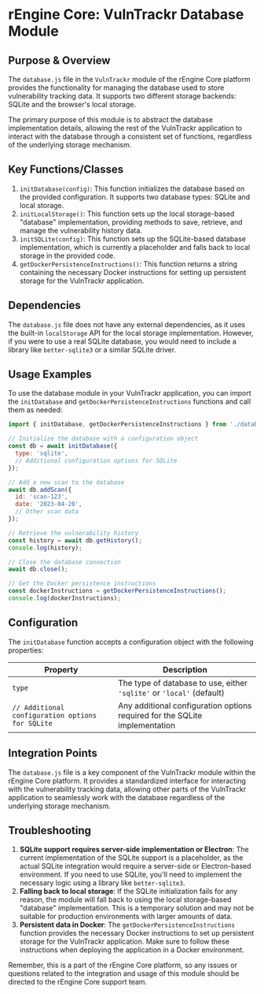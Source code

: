 # rEngine Core: VulnTrackr Database Module

## Purpose & Overview

The `database.js` file in the `VulnTrackr` module of the rEngine Core platform provides the functionality for managing the database used to store vulnerability tracking data. It supports two different storage backends: SQLite and the browser's local storage.

The primary purpose of this module is to abstract the database implementation details, allowing the rest of the VulnTrackr application to interact with the database through a consistent set of functions, regardless of the underlying storage mechanism.

## Key Functions/Classes

1. `initDatabase(config)`: This function initializes the database based on the provided configuration. It supports two database types: SQLite and local storage.
2. `initLocalStorage()`: This function sets up the local storage-based "database" implementation, providing methods to save, retrieve, and manage the vulnerability history data.
3. `initSQLite(config)`: This function sets up the SQLite-based database implementation, which is currently a placeholder and falls back to local storage in the provided code.
4. `getDockerPersistenceInstructions()`: This function returns a string containing the necessary Docker instructions for setting up persistent storage for the VulnTrackr application.

## Dependencies

The `database.js` file does not have any external dependencies, as it uses the built-in `localStorage` API for the local storage implementation. However, if you were to use a real SQLite database, you would need to include a library like `better-sqlite3` or a similar SQLite driver.

## Usage Examples

To use the database module in your VulnTrackr application, you can import the `initDatabase` and `getDockerPersistenceInstructions` functions and call them as needed:

```javascript
import { initDatabase, getDockerPersistenceInstructions } from './database.js';

// Initialize the database with a configuration object
const db = await initDatabase({
  type: 'sqlite',
  // Additional configuration options for SQLite
});

// Add a new scan to the database
await db.addScan({
  id: 'scan-123',
  date: '2023-04-20',
  // Other scan data
});

// Retrieve the vulnerability history
const history = await db.getHistory();
console.log(history);

// Close the database connection
await db.close();

// Get the Docker persistence instructions
const dockerInstructions = getDockerPersistenceInstructions();
console.log(dockerInstructions);
```

## Configuration

The `initDatabase` function accepts a configuration object with the following properties:

| Property | Description |
| --- | --- |
| `type` | The type of database to use, either `'sqlite'` or `'local'` (default) |
| `// Additional configuration options for SQLite` | Any additional configuration options required for the SQLite implementation |

## Integration Points

The `database.js` file is a key component of the VulnTrackr module within the rEngine Core platform. It provides a standardized interface for interacting with the vulnerability tracking data, allowing other parts of the VulnTrackr application to seamlessly work with the database regardless of the underlying storage mechanism.

## Troubleshooting

1. **SQLite support requires server-side implementation or Electron**: The current implementation of the SQLite support is a placeholder, as the actual SQLite integration would require a server-side or Electron-based environment. If you need to use SQLite, you'll need to implement the necessary logic using a library like `better-sqlite3`.
2. **Falling back to local storage**: If the SQLite initialization fails for any reason, the module will fall back to using the local storage-based "database" implementation. This is a temporary solution and may not be suitable for production environments with larger amounts of data.
3. **Persistent data in Docker**: The `getDockerPersistenceInstructions` function provides the necessary Docker instructions to set up persistent storage for the VulnTrackr application. Make sure to follow these instructions when deploying the application in a Docker environment.

Remember, this is a part of the rEngine Core platform, so any issues or questions related to the integration and usage of this module should be directed to the rEngine Core support team.
